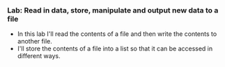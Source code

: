 ### Lab: Read in data, store, manipulate and output new data to a file

 - In this lab I'll read the contents of a file and then write the contents to another file.  
 - I'll store the contents of a file into a list so that it can be accessed in different ways. 